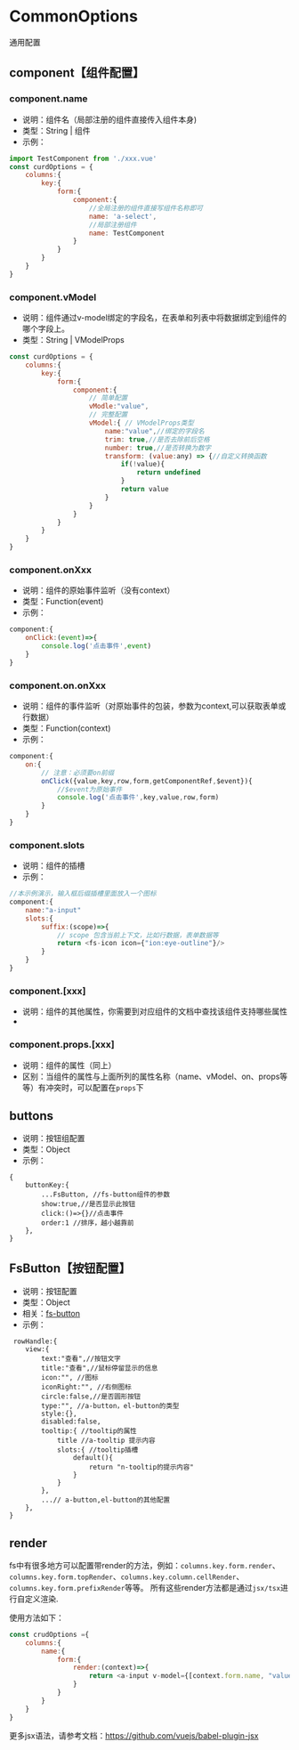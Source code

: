 # CommonOptions
通用配置

## component【组件配置】

### component.name
* 说明：组件名（局部注册的组件直接传入组件本身)
* 类型：String | 组件
* 示例： 
```js
import TestComponent from './xxx.vue'
const curdOptions = {
    columns:{
        key:{
            form:{
                component:{
                    //全局注册的组件直接写组件名称即可
                    name: 'a-select',
                    //局部注册组件
                    name: TestComponent
                }
            }
        }
    }
}
```

### component.vModel
* 说明：组件通过v-model绑定的字段名，在表单和列表中将数据绑定到组件的哪个字段上。
* 类型：String | VModelProps

```js
const curdOptions = {
    columns:{
        key:{
            form:{
                component:{
                    // 简单配置
                    vModle:"value", 
                    // 完整配置
                    vModel:{ // VModelProps类型
                        name:"value",//绑定的字段名
                        trim: true,//是否去除前后空格
                        number: true,//是否转换为数字
                        transform: (value:any) => {//自定义转换函数
                            if(!value){
                                return undefined
                            }
                            return value
                        }
                    }
                }
            }
        }
    }
}
```


### component.onXxx
* 说明：组件的原始事件监听（没有context）
* 类型：Function(event)
* 示例：
```js
component:{
    onClick:(event)=>{
        console.log('点击事件',event)
    }
}
```

### component.on.onXxx
* 说明：组件的事件监听（对原始事件的包装，参数为context,可以获取表单或行数据）
* 类型：Function(context)
* 示例：
```js
component:{
    on:{
        // 注意：必须要on前缀
        onClick({value,key,row,form,getComponentRef,$event}){
            //$event为原始事件
            console.log('点击事件',key,value,row,form)
        }
    }
}
```


### component.slots
* 说明：组件的插槽
* 示例： 
```js
//本示例演示，输入框后缀插槽里面放入一个图标
component:{
    name:"a-input"
    slots:{
        suffix:(scope)=>{
            // scope 包含当前上下文，比如行数据，表单数据等
            return <fs-icon icon={"ion:eye-outline"}/>
        }
    }
}
```

### component.[xxx]
* 说明：组件的其他属性，你需要到对应组件的文档中查找该组件支持哪些属性
* 

### component.props.[xxx]
* 说明：组件的属性（同上）
* 区别：当组件的属性与上面所列的属性名称（name、vModel、on、props等等）有冲突时，可以配置在`props`下




## buttons
* 说明：按钮组配置
* 类型：Object
* 示例：
```
{
    buttonKey:{
        ...FsButton, //fs-button组件的参数
        show:true,//是否显示此按钮
        click:()=>{}//点击事件
        order:1 //排序，越小越靠前
    },
}
```


## FsButton【按钮配置】
* 说明：按钮配置
* 类型：Object
* 相关：[fs-button](./components/crud/basic/fs-button.md)
* 示例：
```
 rowHandle:{
    view:{
        text:"查看",//按钮文字
        title:"查看",//鼠标停留显示的信息
        icon:"", //图标
        iconRight:"", //右侧图标
        circle:false,//是否圆形按钮
        type:"", //a-button，el-button的类型
        style:{},
        disabled:false,
        tooltip:{ //tooltip的属性
            title //a-tooltip 提示内容
            slots:{ //tooltip插槽
                default(){
                    return "n-tooltip的提示内容"
                }
            }
        },
        ...// a-button,el-button的其他配置
    },
}
```



## render
fs中有很多地方可以配置带render的方法，例如：`columns.key.form.render`、`columns.key.form.topRender`、`columns.key.column.cellRender`、`columns.key.form.prefixRender`等等。
所有这些render方法都是通过`jsx/tsx`进行自定义渲染.

使用方法如下：
```js
const crudOptions ={
    columns:{
        name:{
            form:{
                render:(context)=>{
                    return <a-input v-model={[context.form.name, "value"]} />    //<------注意这里的v-model写法
                }
            }
        }
    }
}
```

更多jsx语法，请参考文档：https://github.com/vuejs/babel-plugin-jsx

